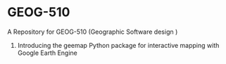 # GEOG-510
A Repository for GEOG-510 (Geographic Software design )
1. Introducing the geemap Python package for interactive mapping with Google Earth Engine
